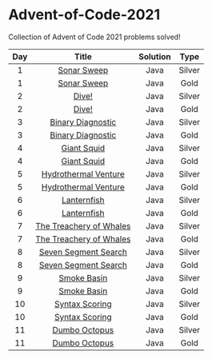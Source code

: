 # Advent-of-Code-2021
Collection of Advent of Code 2021 problems solved!

| Day | Title | Solution |  Type  |
|:---:|:-----:|:--------:|:------:|
| 1   | <a href="https://github.com/PolPinol/Advent-of-Code-2021/blob/main/Day1Silver.java">Sonar Sweep</a>     | Java     | Silver |
| 1   | <a href="https://github.com/PolPinol/Advent-of-Code-2021/blob/main/Day1Gold.java">Sonar Sweep</a>     | Java     | Gold   |
| 2   | <a href="https://github.com/PolPinol/Advent-of-Code-2021/blob/main/Day2Silver.java">Dive!</a>     | Java     | Silver |
| 2   | <a href="https://github.com/PolPinol/Advent-of-Code-2021/blob/main/Day2Gold.java">Dive!</a>     | Java     | Gold   |
| 3   | <a href="https://github.com/PolPinol/Advent-of-Code-2021/blob/main/Day3Silver.java">Binary Diagnostic</a>     | Java     | Silver |
| 3   | <a href="https://github.com/PolPinol/Advent-of-Code-2021/blob/main/Day3Gold.java">Binary Diagnostic</a>     | Java     | Gold   |
| 4   | <a href="https://github.com/PolPinol/Advent-of-Code-2021/blob/main/Day4Gold.java">Giant Squid</a>     | Java     | Silver |
| 4   | <a href="https://github.com/PolPinol/Advent-of-Code-2021/blob/main/Day4Gold.java">Giant Squid</a>     | Java     | Gold   |
| 5   | <a href="https://github.com/PolPinol/Advent-of-Code-2021/blob/main/Day5Silver.java">Hydrothermal Venture</a>     | Java     | Silver |
| 5   | <a href="https://github.com/PolPinol/Advent-of-Code-2021/blob/main/Day5Gold.java">Hydrothermal Venture</a>     | Java     | Gold   |
| 6   | <a href="https://github.com/PolPinol/Advent-of-Code-2021/blob/main/Day6Silver.java">Lanternfish</a>     | Java     | Silver |
| 6   | <a href="https://github.com/PolPinol/Advent-of-Code-2021/blob/main/Day6Gold.java">Lanternfish</a>     | Java     | Gold   |
| 7   | <a href="https://github.com/PolPinol/Advent-of-Code-2021/blob/main/Day7Silver.java">The Treachery of Whales</a>      | Java     | Silver |
| 7   | <a href="https://github.com/PolPinol/Advent-of-Code-2021/blob/main/Day7Gold.java">The Treachery of Whales</a>      | Java     | Gold   |
| 8   | <a href="https://github.com/PolPinol/Advent-of-Code-2021/blob/main/Day8Silver.java">Seven Segment Search</a>      | Java     | Silver   |
| 8   | <a href="https://github.com/PolPinol/Advent-of-Code-2021/blob/main/Day8Gold.java">Seven Segment Search</a>      | Java     | Gold   |
| 9   | <a href="https://github.com/PolPinol/Advent-of-Code-2021/blob/main/Day9Silver.java">Smoke Basin</a>      | Java     | Silver   |
| 9   | <a href="https://github.com/PolPinol/Advent-of-Code-2021/blob/main/Day9Gold.java">Smoke Basin</a>      | Java     | Gold   |
| 10   | <a href="https://github.com/PolPinol/Advent-of-Code-2021/blob/main/Day10Silver.java">Syntax Scoring</a>      | Java     | Silver   |
| 10   | <a href="https://github.com/PolPinol/Advent-of-Code-2021/blob/main/Day10Gold.java">Syntax Scoring</a>      | Java     | Gold   |
| 11   | <a href="https://github.com/PolPinol/Advent-of-Code-2021/blob/main/Day11Silver.java">Dumbo Octopus</a>      | Java     | Silver   |
| 11   | <a href="https://github.com/PolPinol/Advent-of-Code-2021/blob/main/Day11Gold.java">Dumbo Octopus</a>      | Java     | Gold   |
